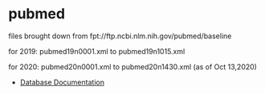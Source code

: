 # pubmed

files brought down from fpt://ftp.ncbi.nlm.nih.gov/pubmed/baseline

for 2019:
pubmed19n0001.xml to pubmed19n1015.xml

for 2020:
pubmed20n0001.xml to pubmed20n1430.xml (as of Oct 13,2020)

* [Database Documentation](https://demo.cns.iu.edu/dbdocs/pubmed19/)
